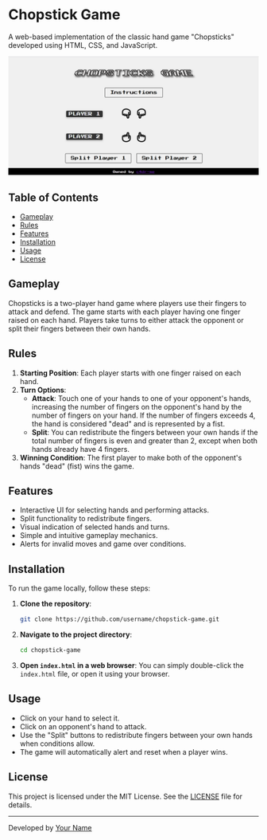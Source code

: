 # Chopstick Game

A web-based implementation of the classic hand game "Chopsticks" developed using HTML, CSS, and JavaScript.

![Chopstick Game Screenshot](images/chopstick-game.png)

## Table of Contents
- [Gameplay](#gameplay)
- [Rules](#rules)
- [Features](#features)
- [Installation](#installation)
- [Usage](#usage)
- [License](#license)

## Gameplay
Chopsticks is a two-player hand game where players use their fingers to attack and defend. The game starts with each player having one finger raised on each hand. Players take turns to either attack the opponent or split their fingers between their own hands.

## Rules
1. **Starting Position**: Each player starts with one finger raised on each hand.
2. **Turn Options**:
    - **Attack**: Touch one of your hands to one of your opponent's hands, increasing the number of fingers on the opponent's hand by the number of fingers on your hand. If the number of fingers exceeds 4, the hand is considered "dead" and is represented by a fist.
    - **Split**: You can redistribute the fingers between your own hands if the total number of fingers is even and greater than 2, except when both hands already have 4 fingers.
3. **Winning Condition**: The first player to make both of the opponent's hands "dead" (fist) wins the game.

## Features
- Interactive UI for selecting hands and performing attacks.
- Split functionality to redistribute fingers.
- Visual indication of selected hands and turns.
- Simple and intuitive gameplay mechanics.
- Alerts for invalid moves and game over conditions.

## Installation
To run the game locally, follow these steps:

1. **Clone the repository**:
    ```bash
    git clone https://github.com/username/chopstick-game.git
    ```

2. **Navigate to the project directory**:
    ```bash
    cd chopstick-game
    ```

3. **Open `index.html` in a web browser**:
    You can simply double-click the `index.html` file, or open it using your browser.

## Usage
- Click on your hand to select it.
- Click on an opponent's hand to attack.
- Use the "Split" buttons to redistribute fingers between your own hands when conditions allow.
- The game will automatically alert and reset when a player wins.

## License
This project is licensed under the MIT License. See the [LICENSE](LICENSE) file for details.

---

Developed by [Your Name](https://github.com/username)
